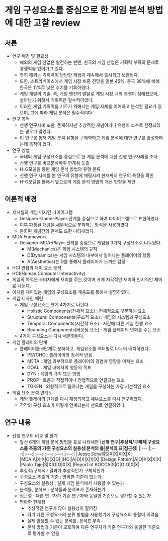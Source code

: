 # 게임 구성요소를 중심으로 한 게임 분석 방법에 대한 고찰 review

## 서론
- 연구 배경 및 필요성
  - 해외의 게임 산업은 발전하는 반면, 한국의 게임 산업은 기획력 부족의 문제로 경쟁력을 잃어가고 있다.
  - 특히 해외는 기획력이 탄탄한 게임이 계속해서 출시되고 보완된다.
  - 또한, 스트라베이스에서 게임 시장 비중 전망을 일본 45%, 중국 38%에 비해 한국은 11%로 낮은 수치를 기록하였다.
  - 게임 개발의 기술. 즉, 게임 엔진의 발달로 게임 시장 내의 경쟁이 심해졌으며, 살아남기 위해서 기획력은 필수적이었다.
  - 이러한 게임 기획력을 기르기 위해서는 게임 자체를 이해하고 분석할 필요가 있으며, 그에 따라 게임 분석은 필수적이다.
- 연구 목적
  - 선행 연구사례 또한, 존재하지만 추상적인 개념이거나 유형이 소수로 한정되있는 경우가 많았다.
  - 이 연구를 통해 게임 분석 유형을 구체화하고 게임 분석에 대한 연구를 활성화하는데 목적이 있다.
- 연구 방법
  - 국내외 게임 구성요소를 중심으로 한 게임 분석에 대한 선행 연구사례를 조사
  - 선행 연구를 비교분석하여 한계점 도출
  - H-G모델을 통한 게임 분석 방법의 유형 분류
  - 선행 연구 사례를 본 연구의 유형에 매핑시켜 현재까지 연구의 특징을 확인
  - H-G모델을 통해서 앞으로의 게임 분석 방법의 개선 방향을 제안
  
## 이론적 배경
- 제시셀의 게임 디자인 다이어그램
  - Designer-Game-Player 관계를 중심으로 하여 다이어그램으로 표현하였다.
  - 이후 파생된 개념을 세부적으로 분화하는 방식을 사용하였다.
  - 분화된 개념간의 관계도 또한 나타내었다.
- MDA Framework
  - Designer-MDA-Player 관계를 중심으로 게임을 3가지 구성요소로 나누었다.
    - M(Mechanics)은 게임 시스템의 규칙
    - D(Dynamics)는 게임 시스템의 내부에서 일어나는 플레이어의 행동
    - A(Aesthetics)는 D를 통해서 플레이어가 느끼는 감정
 - HCI 관점의 재미 요소 분석
  - HCI(Human Computer Interactivity)
  - 게임의 목적은 소비자에게 재미를 주는 것이며 크게 지각적인 재미와 인지적인 재미로 나뉜다.
  - 이처럼 재미있는 게임의 구성요소를 계층도를 통해서 설명하였다.
- 게임 디자인 패턴
  - 게임 구성요소는 크게 4가지로 나뉜다.
    - Holistic Components(전체적 요소) : 전체적으로 구분하는 요소
    - Structural Components(구조적 요소) : 게임의 시스템과 구성요소
    - Temporal Components(시간적 요소) : 시간에 따른 게임 진행 요소
    - Bounding Components(바운딩 요소) : 게임 플레이의 변화를 주는 요소
  - 4가지 구성요소는 다시 세분화된다.
- 게임 플레이의 단계
  - 플레이어를 6단계로 분화하고, 게임요소를 섹터별로 나누어 배치하였다.
    - PSYCHO : 플레이어의 정서적 반응
    - META : 게임 외부적으로 플레이어의 경험에 영향을 미치는 요소
    - GOAL : 게임 내에서의 행동의 목표
    - DYN : 게임의 규칙 또는 방법
    - PROP : 토큰과 직접적이나 간접적으로 연결되는 요소
    - TOKEN : 외형적으로 들어나는 게임을 구성하는 가장 기본적인 요소
- 게임 요소 분석 연계도
  - 게임 플레이의 단계를 다시 재정의하고 세부요소를 다시 연구하였다.
  - 각각의 구성 요소가 어떻게 연계되는지 선으로 연결하였다.
  
## 연구 내용
- 선행 연구의 비교 및 한계
  - 앞선 6개의 게임 분석 방법을 표로 나타내면
|**선행 연구**|**추상적/구체적**|**구성요소를 추출의 기준**|**구성요소의 실용성**|**분석의 틀**|**분석의 표**|**접근성**|
|:---:|:---:|:---:|:---:|:---:|:---:|:---:|
|Jesse Schell|S|X|X|X|X|X|
|MDA|A|X|X|O|X|O|
|HCI|A|O|X|X|X|X|
|Design Pattern|A|O|X|X|X|X|
|Paolo Taje|S|X|O|O|X|X|
|Report of KOCCA|S|O|O|O|X|X|
  - 추상적/구체적 : 결과가 추상적인가 구체적인가
  - 구성요소 추출의 기준 : 명확한 기준이 있는가
  - 구성요소의 실용성 : 실제 게임 분석에서 사용할 수 있는가
  - 분석틀, 분석표 : 분석틀과 분석표가 존재하는가
  - 접근성 : 다른 연구자가 기존 연구자와 동일한 기준으로 평가할 수 있는가
  - 명확한 한계점
    - 추상적인 연구가 많아 실용성이 떨어짐
    - 각기 다른 구성요소의 분류 방법을 사용했기에 구성요소의 통합이 어려움
    - 실제 활용할 수 있는 분석틀, 분석표 부족
    - 분석 방법과 기준이 모호하여 다른 연구자가 기존 연구자와 동일한 기준으로 평가할 수 없음
  
  
  
  
  
  
  
  
  
  
  
  
  
  
  
  
 
